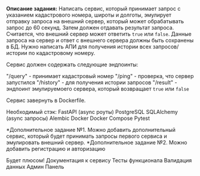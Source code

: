 **Описание задания:**
Написать сервис, который принимает запрос с указанием кадастрового номера, широты и долготы, 
эмулирует отправку запроса на внешний сервер, который может обрабатывать запрос до 60 секунд. 
Затем должен отдавать результат запроса. Считается, что внешний сервер может ответить `true` или `false`.
Данные запроса на сервер и ответ с внешнего сервера должны быть сохранены в БД. 
Нужно написать АПИ для получения истории всех запросов/истории по кадастровому номеру.

Сервис должен содержать следующие эндпоинты:

"/query" - принимает кадастровый номер
"/ping" - проверка, что  сервер запустился
"/history" - для получения истории запросов
"/result" - эндпоинт эмулируемоего сервера, который возвращает `true` или `false`

Сервис завернуть в Dockerfile.

Необходимый стэк:
FastAPI (async роуты)
PostgreSQL
SQLAlchemy (async запросы)
Alembic
Docker
Docker Compose
Pytest


*Дополнительное задание №1. Можно добавить дополнительный сервис, который будет принимать запросы первого сервиса и эмулировать внешний сервер.
*Дополнительное задание №2. Можно добавить регистрацию и авторизацию


Будет плюсом!
Документация к сервису
Тесты функционала
Валидация данных
Админ Панель

